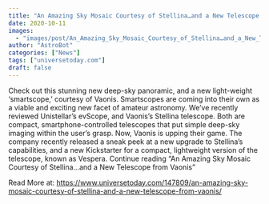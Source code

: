 ```yaml
---
title: "An Amazing Sky Mosaic Courtesy of Stellina…and a New Telescope from Vaonis"
date: 2020-10-11
images:
  - "images/post/An_Amazing_Sky_Mosaic_Courtesy_of_Stellina…and_a_New_Telescope_from_Vaonis.jpg"
author: "AstroBot"
categories: ["News"]
tags: ["universetoday.com"]
draft: false
---
```


 Check out this stunning new deep-sky panoramic, and a new light-weight ‘smartscope,’ courtesy of Vaonis. Smartscopes are coming into their own as a viable and exciting new facet of amateur astronomy. We’ve recently reviewed Unistellar’s evScope, and Vaonis’s Stellina telescope. Both are compact, smartphone-controlled telescopes that put simple deep-sky imaging within the user’s grasp. Now, Vaonis is upping their game. The company recently released a sneak peek at a new upgrade to Stellina’s capabilities, and a new Kickstarter for a compact, lightweight version of the telescope, known as Vespera. Continue reading “An Amazing Sky Mosaic Courtesy of Stellina…and a New Telescope from Vaonis” 

Read More at: https://www.universetoday.com/147809/an-amazing-sky-mosaic-courtesy-of-stellina-and-a-new-telescope-from-vaonis/
